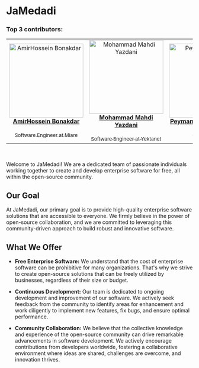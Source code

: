 
# JaMedadi
### Top 3 contributors:

<!-- TOP-CONTRIBUTORS-LIST:START - 
<!-- prettier-ignore -->

<table><tr>

<td align="center"><a href="https://github.com/athfemoiur"><img src="https://avatars.githubusercontent.com/u/75484782?v=4" width="200px;" alt="AmirHossein Bonakdar"/><br /><b>AmirHossein Bonakdar</b></a><br /><a href="https://github.com/athfemoiur" </a><br><sub>Software Engineer at Miare</b></td>

<td align="center"><a href="https://github.com/MrMohammadY"><img src="https://avatars.githubusercontent.com/u/58851496?v=4" width="200px;" alt="Mohammad Mahdi Yazdani"/><br /><b>Mohammad Mahdi Yazdani</b></a><br /><a href="https://github.com/MrMohammadY" </a><br><sub>Software Engineer at Yektanet</b></td>

<td align="center"><a href="https://github.com/PEMIDI"><img src="https://avatars.githubusercontent.com/u/19213272?v=4" width="200px;" alt="Peyman Rashidi | Pemidi"/><br /><b>Peyman Rashidi | PEMIDI</b></a><br /><a href="https://github.com/PEMIDI" </a><br><sub>Onboarding</b></td>

</tr></table>

<!-- ALL-CONTRIBUTORS-LIST:END -->

<br>

Welcome to JaMedadi! We are a dedicated team of passionate individuals working together to create and develop enterprise software for free, all within the open-source community.

## Our Goal

At JaMedadi, our primary goal is to provide high-quality enterprise software solutions that are accessible to everyone. We firmly believe in the power of open-source collaboration, and we are committed to leveraging this community-driven approach to build robust and innovative software.

## What We Offer

- **Free Enterprise Software:** We understand that the cost of enterprise software can be prohibitive for many organizations. That's why we strive to create open-source solutions that can be freely utilized by businesses, regardless of their size or budget.

- **Continuous Development:** Our team is dedicated to ongoing development and improvement of our software. We actively seek feedback from the community to identify areas for enhancement and work diligently to implement new features, fix bugs, and ensure optimal performance.

- **Community Collaboration:** We believe that the collective knowledge and experience of the open-source community can drive remarkable advancements in software development. We actively encourage contributions from developers worldwide, fostering a collaborative environment where ideas are shared, challenges are overcome, and innovation thrives.





